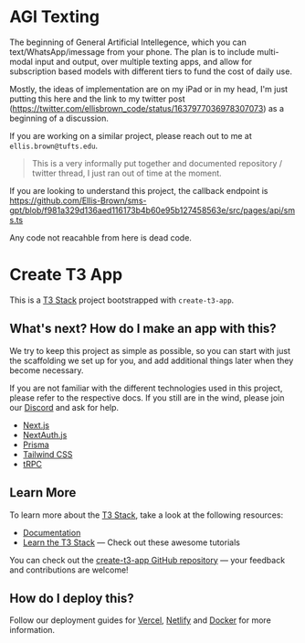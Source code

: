 # AGI Texting
The beginning of General Artificial Intellegence, which you can text/WhatsApp/imessage from your phone. The plan is to include multi-modal input and output, over multiple texting apps, and allow for subscription based models with different tiers to fund the cost of daily use. 

Mostly, the ideas of implementation are on my iPad or in my head, I'm just putting this here and the link to my twitter post (https://twitter.com/ellisbrown_code/status/1637977036978307073) as a beginning of a discussion. 

If you are working on a similar project, please reach out to me at `ellis.brown@tufts.edu`. 

> This is a very informally put together and documented repository / twitter thread, I just ran out of time at the moment. 

If you are looking to understand this project, the callback endpoint is https://github.com/Ellis-Brown/sms-gpt/blob/f981a329d136aed116173b4b60e95b127458563e/src/pages/api/sms.ts 

Any code not reacahble from here is dead code.

# Create T3 App

This is a [T3 Stack](https://create.t3.gg/) project bootstrapped with `create-t3-app`.

## What's next? How do I make an app with this?

We try to keep this project as simple as possible, so you can start with just the scaffolding we set up for you, and add additional things later when they become necessary.

If you are not familiar with the different technologies used in this project, please refer to the respective docs. If you still are in the wind, please join our [Discord](https://t3.gg/discord) and ask for help.

- [Next.js](https://nextjs.org)
- [NextAuth.js](https://next-auth.js.org)
- [Prisma](https://prisma.io)
- [Tailwind CSS](https://tailwindcss.com)
- [tRPC](https://trpc.io)

## Learn More

To learn more about the [T3 Stack](https://create.t3.gg/), take a look at the following resources:

- [Documentation](https://create.t3.gg/)
- [Learn the T3 Stack](https://create.t3.gg/en/faq#what-learning-resources-are-currently-available) — Check out these awesome tutorials

You can check out the [create-t3-app GitHub repository](https://github.com/t3-oss/create-t3-app) — your feedback and contributions are welcome!

## How do I deploy this?

Follow our deployment guides for [Vercel](https://create.t3.gg/en/deployment/vercel), [Netlify](https://create.t3.gg/en/deployment/netlify) and [Docker](https://create.t3.gg/en/deployment/docker) for more information.
